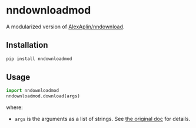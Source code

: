 # nndownloadmod

A modularized version of [AlexAplin/nndownload](https://github.com/AlexAplin/nndownload).

## Installation

```bash
pip install nndownloadmod
```

## Usage

```python
import nndownloadmod
nndownloadmod.download(args)
```

where:

* `args` is the arguments as a list of strings. See [the original doc](org_README.md) for details.